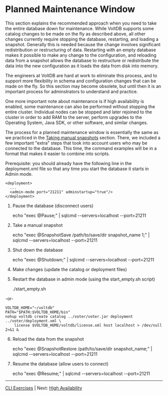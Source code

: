 # Planned Maintenance Window #

This section explains the recommended approach when you need to take the entire database down for maintenance.  While VoltDB supports some catalog changes to be made on the fly as described above, all other changes currently require stopping the database, restarting, and loading a snapshot.  Generally this is needed because the change involves significant redistribution or restructuring of data.  Restarting with an empty database makes it possible to make any change to the configuration, and reloading data from a snapshot allows the database to restructure or redistribute the data into the new configuration as it loads the data from disk into memory.

The engineers at VoltDB are hard at work to eliminate this process, and to support more flexibility in schema and configuration changes that can be made on the fly.  So this section may become obsolete, but until then it is an important process for adminstrators to understand and practice.

One more important note about maintenance is if high availability is enabled, some maintenance can also be performed without stopping the entire cluster.  Individual nodes can be stopped and later rejoined to the cluster in order to add RAM to the server, perform upgrades to the Operating System, Java SDK, or other software, and similar changes.

The process for a planned maintenance window is essentially the same as we practiced in the [Taking manual snapshots](#snapshots) section.  There, we included a few important "extra" steps that took into account users who may be connected to the database.  This time, the command examples will be in a format that makes it easier to combine into scripts.

Prerequisite: you should already have the following line in the deployment.xml file so that any time you start the database it starts in Admin mode.

    <deployment>
      ...
      <admin-mode port="21211" adminstartup="true"/>
    </deployment>


1) Pause the database (disconnect users)

    echo "exec @Pause;" | sqlcmd --servers=localhost --port=21211
    
2) Take a manual snapshot

    echo "exec @SnapshotSave /path/to/save/dir snapshot_name 1;" | sqlcmd --servers=localhost --port=21211

3) Shut down the database

    echo "exec @Shutdown;" | sqlcmd --servers=localhost --port=21211

4) Make changes (update the catalog or deployment files)

5) Restart the database in admin mode (using the start_empty.sh script)

    ./start_empty.sh
    
-or-
    
    VOLTDB_HOME="~/voltdb"
    PATH="$PATH:$VOLTDB_HOME/bin"
    nohup voltdb create catalog ../voter/voter.jar deployment ../voter/deployment.xml \
        license $VOLTDB_HOME/voltdb/license.xml host localhost > /dev/null 2>&1 &

6) Reload the data from the snapshot

    echo "exec @SnapshotRestore  /path/to/save/dir snapshot_name;" | sqlcmd --servers=localhost --port=21211    

7) Resume the database (allow users to connect)

    echo "exec @Resume;" | sqlcmd --servers=localhost --port=21211


------------------

[CLI Exercises](ops_exercises_cli.md) | Next: [High Availability](ex_cli_06_high_availability.md)
